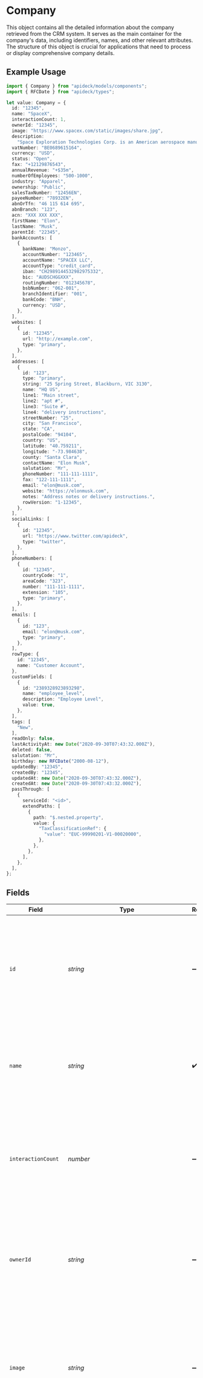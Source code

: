 # Company

This object contains all the detailed information about the company retrieved from the CRM system. It serves as the main container for the company's data, including identifiers, names, and other relevant attributes. The structure of this object is crucial for applications that need to process or display comprehensive company details.

## Example Usage

```typescript
import { Company } from "apideck/models/components";
import { RFCDate } from "apideck/types";

let value: Company = {
  id: "12345",
  name: "SpaceX",
  interactionCount: 1,
  ownerId: "12345",
  image: "https://www.spacex.com/static/images/share.jpg",
  description:
    "Space Exploration Technologies Corp. is an American aerospace manufacturer, space transportation services and communications company headquartered in Hawthorne, California.",
  vatNumber: "BE0689615164",
  currency: "USD",
  status: "Open",
  fax: "+12129876543",
  annualRevenue: "+$35m",
  numberOfEmployees: "500-1000",
  industry: "Apparel",
  ownership: "Public",
  salesTaxNumber: "12456EN",
  payeeNumber: "78932EN",
  abnOrTfn: "46 115 614 695",
  abnBranch: "123",
  acn: "XXX XXX XXX",
  firstName: "Elon",
  lastName: "Musk",
  parentId: "22345",
  bankAccounts: [
    {
      bankName: "Monzo",
      accountNumber: "123465",
      accountName: "SPACEX LLC",
      accountType: "credit_card",
      iban: "CH2989144532982975332",
      bic: "AUDSCHGGXXX",
      routingNumber: "012345678",
      bsbNumber: "062-001",
      branchIdentifier: "001",
      bankCode: "BNH",
      currency: "USD",
    },
  ],
  websites: [
    {
      id: "12345",
      url: "http://example.com",
      type: "primary",
    },
  ],
  addresses: [
    {
      id: "123",
      type: "primary",
      string: "25 Spring Street, Blackburn, VIC 3130",
      name: "HQ US",
      line1: "Main street",
      line2: "apt #",
      line3: "Suite #",
      line4: "delivery instructions",
      streetNumber: "25",
      city: "San Francisco",
      state: "CA",
      postalCode: "94104",
      country: "US",
      latitude: "40.759211",
      longitude: "-73.984638",
      county: "Santa Clara",
      contactName: "Elon Musk",
      salutation: "Mr",
      phoneNumber: "111-111-1111",
      fax: "122-111-1111",
      email: "elon@musk.com",
      website: "https://elonmusk.com",
      notes: "Address notes or delivery instructions.",
      rowVersion: "1-12345",
    },
  ],
  socialLinks: [
    {
      id: "12345",
      url: "https://www.twitter.com/apideck",
      type: "twitter",
    },
  ],
  phoneNumbers: [
    {
      id: "12345",
      countryCode: "1",
      areaCode: "323",
      number: "111-111-1111",
      extension: "105",
      type: "primary",
    },
  ],
  emails: [
    {
      id: "123",
      email: "elon@musk.com",
      type: "primary",
    },
  ],
  rowType: {
    id: "12345",
    name: "Customer Account",
  },
  customFields: [
    {
      id: "2389328923893298",
      name: "employee_level",
      description: "Employee Level",
      value: true,
    },
  ],
  tags: [
    "New",
  ],
  readOnly: false,
  lastActivityAt: new Date("2020-09-30T07:43:32.000Z"),
  deleted: false,
  salutation: "Mr",
  birthday: new RFCDate("2000-08-12"),
  updatedBy: "12345",
  createdBy: "12345",
  updatedAt: new Date("2020-09-30T07:43:32.000Z"),
  createdAt: new Date("2020-09-30T07:43:32.000Z"),
  passThrough: [
    {
      serviceId: "<id>",
      extendPaths: [
        {
          path: "$.nested.property",
          value: {
            "TaxClassificationRef": {
              "value": "EUC-99990201-V1-00020000",
            },
          },
        },
      ],
    },
  ],
};
```

## Fields

| Field                                                                                                                                                                                                                                                                                                                                    | Type                                                                                                                                                                                                                                                                                                                                     | Required                                                                                                                                                                                                                                                                                                                                 | Description                                                                                                                                                                                                                                                                                                                              | Example                                                                                                                                                                                                                                                                                                                                  |
| ---------------------------------------------------------------------------------------------------------------------------------------------------------------------------------------------------------------------------------------------------------------------------------------------------------------------------------------- | ---------------------------------------------------------------------------------------------------------------------------------------------------------------------------------------------------------------------------------------------------------------------------------------------------------------------------------------- | ---------------------------------------------------------------------------------------------------------------------------------------------------------------------------------------------------------------------------------------------------------------------------------------------------------------------------------------- | ---------------------------------------------------------------------------------------------------------------------------------------------------------------------------------------------------------------------------------------------------------------------------------------------------------------------------------------- | ---------------------------------------------------------------------------------------------------------------------------------------------------------------------------------------------------------------------------------------------------------------------------------------------------------------------------------------- |
| `id`                                                                                                                                                                                                                                                                                                                                     | *string*                                                                                                                                                                                                                                                                                                                                 | :heavy_minus_sign:                                                                                                                                                                                                                                                                                                                       | A unique identifier assigned to the company within the CRM system. This string value is used to distinguish the company from others and is essential for referencing the company in subsequent API calls or database operations.                                                                                                         | 12345                                                                                                                                                                                                                                                                                                                                    |
| `name`                                                                                                                                                                                                                                                                                                                                   | *string*                                                                                                                                                                                                                                                                                                                                 | :heavy_check_mark:                                                                                                                                                                                                                                                                                                                       | The official name of the company as recorded in the CRM system. This string is a key attribute used for display purposes and to identify the company in user interfaces and reports.                                                                                                                                                     | SpaceX                                                                                                                                                                                                                                                                                                                                   |
| `interactionCount`                                                                                                                                                                                                                                                                                                                       | *number*                                                                                                                                                                                                                                                                                                                                 | :heavy_minus_sign:                                                                                                                                                                                                                                                                                                                       | The total number of interactions recorded with the company, such as meetings, calls, or emails. This integer value provides insight into the level of engagement and activity between the company and the CRM users.                                                                                                                     | 1                                                                                                                                                                                                                                                                                                                                        |
| `ownerId`                                                                                                                                                                                                                                                                                                                                | *string*                                                                                                                                                                                                                                                                                                                                 | :heavy_minus_sign:                                                                                                                                                                                                                                                                                                                       | The identifier of the user or entity that owns or manages the company record within the CRM system. This string helps in assigning responsibility and tracking who is accountable for the company's data and interactions.                                                                                                               | 12345                                                                                                                                                                                                                                                                                                                                    |
| `image`                                                                                                                                                                                                                                                                                                                                  | *string*                                                                                                                                                                                                                                                                                                                                 | :heavy_minus_sign:                                                                                                                                                                                                                                                                                                                       | The URL of the company's image or logo. This string should be a valid URL pointing to an image file, which can be used to visually represent the company in applications. It is optional and may not be present if the company does not have an associated image.                                                                        | https://www.spacex.com/static/images/share.jpg                                                                                                                                                                                                                                                                                           |
| `description`                                                                                                                                                                                                                                                                                                                            | *string*                                                                                                                                                                                                                                                                                                                                 | :heavy_minus_sign:                                                                                                                                                                                                                                                                                                                       | A textual description providing an overview of the company. This string can include details about the company's mission, services, or any other relevant information that helps in understanding the company's profile. It is optional and may vary in length and detail.                                                                | Space Exploration Technologies Corp. is an American aerospace manufacturer, space transportation services and communications company headquartered in Hawthorne, California.                                                                                                                                                             |
| `vatNumber`                                                                                                                                                                                                                                                                                                                              | *string*                                                                                                                                                                                                                                                                                                                                 | :heavy_minus_sign:                                                                                                                                                                                                                                                                                                                       | The company's VAT (Value Added Tax) number, which is a unique identifier used for tax purposes. This string is typically formatted according to the country's VAT regulations and is essential for financial transactions and compliance. It is optional and may not be present if the company is not VAT registered.                    | BE0689615164                                                                                                                                                                                                                                                                                                                             |
| `currency`                                                                                                                                                                                                                                                                                                                               | [components.Currency](../../models/components/currency.md)                                                                                                                                                                                                                                                                               | :heavy_minus_sign:                                                                                                                                                                                                                                                                                                                       | N/A                                                                                                                                                                                                                                                                                                                                      | USD                                                                                                                                                                                                                                                                                                                                      |
| `status`                                                                                                                                                                                                                                                                                                                                 | *string*                                                                                                                                                                                                                                                                                                                                 | :heavy_minus_sign:                                                                                                                                                                                                                                                                                                                       | The current status of the company within the CRM system. This string indicates whether the company is active, inactive, or in another state, affecting how the company data is processed and displayed. It is optional and provides insight into the company's operational state.                                                        | Open                                                                                                                                                                                                                                                                                                                                     |
| `fax`                                                                                                                                                                                                                                                                                                                                    | *string*                                                                                                                                                                                                                                                                                                                                 | :heavy_minus_sign:                                                                                                                                                                                                                                                                                                                       | The fax number of the company, formatted as a string. This field provides the company's fax contact information, which can be used for sending documents via fax. It is optional and may not be present if the company does not use fax communication.                                                                                   | +12129876543                                                                                                                                                                                                                                                                                                                             |
| `annualRevenue`                                                                                                                                                                                                                                                                                                                          | *string*                                                                                                                                                                                                                                                                                                                                 | :heavy_minus_sign:                                                                                                                                                                                                                                                                                                                       | The annual revenue of the company, represented as a string. This field indicates the total income generated by the company over the past year. It is useful for assessing the company's financial size and market position, though it is optional and may not always be available.                                                       | +$35m                                                                                                                                                                                                                                                                                                                                    |
| `numberOfEmployees`                                                                                                                                                                                                                                                                                                                      | *string*                                                                                                                                                                                                                                                                                                                                 | :heavy_minus_sign:                                                                                                                                                                                                                                                                                                                       | The number of employees working at the company, expressed as a string. This field provides insight into the company's size and operational capacity. It is optional and may not be included if the information is not available.                                                                                                         | 500-1000                                                                                                                                                                                                                                                                                                                                 |
| `industry`                                                                                                                                                                                                                                                                                                                               | *string*                                                                                                                                                                                                                                                                                                                                 | :heavy_minus_sign:                                                                                                                                                                                                                                                                                                                       | The industry in which the company operates, given as a string. This field categorizes the type of business activities the company is involved in, helping to understand its market sector. It is optional and may not be specified for all companies.                                                                                    | Apparel                                                                                                                                                                                                                                                                                                                                  |
| `ownership`                                                                                                                                                                                                                                                                                                                              | *string*                                                                                                                                                                                                                                                                                                                                 | :heavy_minus_sign:                                                                                                                                                                                                                                                                                                                       | The ownership type of the company, described as a string. This field indicates whether the company is privately held, publicly traded, or has another form of ownership. It provides context about the company's governance structure and is optional.                                                                                   | Public                                                                                                                                                                                                                                                                                                                                   |
| `salesTaxNumber`                                                                                                                                                                                                                                                                                                                         | *string*                                                                                                                                                                                                                                                                                                                                 | :heavy_minus_sign:                                                                                                                                                                                                                                                                                                                       | The sales tax number uniquely identifies the company for tax purposes, allowing it to report and remit sales tax to the appropriate authorities. This string is crucial for businesses operating in regions where sales tax is applicable, ensuring compliance with local tax regulations.                                               | 12456EN                                                                                                                                                                                                                                                                                                                                  |
| `payeeNumber`                                                                                                                                                                                                                                                                                                                            | *string*                                                                                                                                                                                                                                                                                                                                 | :heavy_minus_sign:                                                                                                                                                                                                                                                                                                                       | The payee number is a unique identifier for the company as a payee in tax-related transactions. This string is used in financial systems to ensure accurate tax reporting and payment processing, particularly in jurisdictions that require such identifiers.                                                                           | 78932EN                                                                                                                                                                                                                                                                                                                                  |
| `abnOrTfn`                                                                                                                                                                                                                                                                                                                               | *string*                                                                                                                                                                                                                                                                                                                                 | :heavy_minus_sign:                                                                                                                                                                                                                                                                                                                       | This field contains either the Australian Business Number (ABN) or the Tax File Number (TFN), essential for business operations and tax purposes in Australia. The ABN is used for business identification, while the TFN is necessary for individual tax reporting. The format is a string that aligns with Australian tax regulations. | 46 115 614 695                                                                                                                                                                                                                                                                                                                           |
| `abnBranch`                                                                                                                                                                                                                                                                                                                              | *string*                                                                                                                                                                                                                                                                                                                                 | :heavy_minus_sign:                                                                                                                                                                                                                                                                                                                       | The ABN Branch number is used to identify a specific branch of a business for separate GST accounting from its parent entity. This string is important for businesses that manage multiple branches and need to report GST separately for each branch, ensuring accurate tax compliance.                                                 | 123                                                                                                                                                                                                                                                                                                                                      |
| `acn`                                                                                                                                                                                                                                                                                                                                    | *string*                                                                                                                                                                                                                                                                                                                                 | :heavy_minus_sign:                                                                                                                                                                                                                                                                                                                       | The Australian Company Number (ACN) is a nine-digit identifier for companies registered in Australia, formatted as three groups of three digits (e.g., XXX XXX XXX). This string is used for legal and regulatory purposes, ensuring the company is recognized by the Australian Securities and Investments Commission (ASIC).           | XXX XXX XXX                                                                                                                                                                                                                                                                                                                              |
| `firstName`                                                                                                                                                                                                                                                                                                                              | *string*                                                                                                                                                                                                                                                                                                                                 | :heavy_minus_sign:                                                                                                                                                                                                                                                                                                                       | The first name of the person associated with the company. This field may be used to identify key contacts or representatives within the company. It is optional and may not be present for all company records.                                                                                                                          | Elon                                                                                                                                                                                                                                                                                                                                     |
| `lastName`                                                                                                                                                                                                                                                                                                                               | *string*                                                                                                                                                                                                                                                                                                                                 | :heavy_minus_sign:                                                                                                                                                                                                                                                                                                                       | The last name of the person associated with the company. This field complements the first name to provide a full name for contacts or representatives. It is optional and may not be present for all company records.                                                                                                                    | Musk                                                                                                                                                                                                                                                                                                                                     |
| `parentId`                                                                                                                                                                                                                                                                                                                               | *string*                                                                                                                                                                                                                                                                                                                                 | :heavy_minus_sign:                                                                                                                                                                                                                                                                                                                       | The unique identifier of the parent company, if applicable. This field helps in understanding the hierarchical structure of companies within the CRM. It is optional and may not be present if the company does not have a parent entity.                                                                                                | 22345                                                                                                                                                                                                                                                                                                                                    |
| `bankAccounts`                                                                                                                                                                                                                                                                                                                           | [components.CompanyBankAccounts](../../models/components/companybankaccounts.md)[]                                                                                                                                                                                                                                                       | :heavy_minus_sign:                                                                                                                                                                                                                                                                                                                       | A list of bank accounts associated with the company. Each entry in the array represents a separate bank account, providing details such as bank name and account number. This field is optional and may not be present for all companies.                                                                                                |                                                                                                                                                                                                                                                                                                                                          |
| `websites`                                                                                                                                                                                                                                                                                                                               | [components.CompanyWebsites](../../models/components/companywebsites.md)[]                                                                                                                                                                                                                                                               | :heavy_minus_sign:                                                                                                                                                                                                                                                                                                                       | An array containing details of the company's websites. Each entry in the array represents a website associated with the company, including its unique identifier, URL, and type. This property helps in understanding the online presence of the company.                                                                                |                                                                                                                                                                                                                                                                                                                                          |
| `addresses`                                                                                                                                                                                                                                                                                                                              | [components.CompanyAddresses](../../models/components/companyaddresses.md)[]                                                                                                                                                                                                                                                             | :heavy_minus_sign:                                                                                                                                                                                                                                                                                                                       | An array of addresses associated with the company. Each entry provides detailed information about a specific location related to the company, such as headquarters or branch offices. This is useful for understanding the geographical footprint of the company.                                                                        |                                                                                                                                                                                                                                                                                                                                          |
| `socialLinks`                                                                                                                                                                                                                                                                                                                            | [components.CompanySocialLinks](../../models/components/companysociallinks.md)[]                                                                                                                                                                                                                                                         | :heavy_minus_sign:                                                                                                                                                                                                                                                                                                                       | An array of social media links associated with the company. Each entry in the array represents a different social media platform where the company maintains a presence. This allows users to easily access and interact with the company through various social networks.                                                               |                                                                                                                                                                                                                                                                                                                                          |
| `phoneNumbers`                                                                                                                                                                                                                                                                                                                           | [components.CompanyPhoneNumbers](../../models/components/companyphonenumbers.md)[]                                                                                                                                                                                                                                                       | :heavy_minus_sign:                                                                                                                                                                                                                                                                                                                       | An array containing the company's phone numbers. Each entry in the array represents a distinct phone number record, which may include details such as type and usage context within the company.                                                                                                                                         |                                                                                                                                                                                                                                                                                                                                          |
| `emails`                                                                                                                                                                                                                                                                                                                                 | [components.CompanyEmails](../../models/components/companyemails.md)[]                                                                                                                                                                                                                                                                   | :heavy_minus_sign:                                                                                                                                                                                                                                                                                                                       | An array containing the email addresses associated with the company. Each entry in the array is an object that includes details such as the email address itself, its unique identifier, and the type of email. This structure allows applications to handle multiple email contacts for a company efficiently.                          |                                                                                                                                                                                                                                                                                                                                          |
| `rowType`                                                                                                                                                                                                                                                                                                                                | [components.CompanyCompanyRowType](../../models/components/companycompanyrowtype.md)                                                                                                                                                                                                                                                     | :heavy_minus_sign:                                                                                                                                                                                                                                                                                                                       | An object that defines the type of data row returned in the response. This property provides metadata about the structure or category of the data, aiding in the interpretation and processing of the company's information.                                                                                                             |                                                                                                                                                                                                                                                                                                                                          |
| `customFields`                                                                                                                                                                                                                                                                                                                           | [components.CompanyCustomFields](../../models/components/companycustomfields.md)[]                                                                                                                                                                                                                                                       | :heavy_minus_sign:                                                                                                                                                                                                                                                                                                                       | An array containing custom fields associated with the company. Each entry in the array represents a custom field, allowing for additional, user-defined data to be stored and retrieved alongside standard company information.                                                                                                          |                                                                                                                                                                                                                                                                                                                                          |
| `tags`                                                                                                                                                                                                                                                                                                                                   | *string*[]                                                                                                                                                                                                                                                                                                                               | :heavy_minus_sign:                                                                                                                                                                                                                                                                                                                       | An array of tags associated with the company. Each tag is a string that categorizes or labels the company for easier identification and filtering within the CRM system. Tags help in organizing and managing company records efficiently.                                                                                               | [<br/>"New"<br/>]                                                                                                                                                                                                                                                                                                                        |
| `readOnly`                                                                                                                                                                                                                                                                                                                               | *boolean*                                                                                                                                                                                                                                                                                                                                | :heavy_minus_sign:                                                                                                                                                                                                                                                                                                                       | Indicates whether the company record is read-only. A value of 'true' means the record cannot be modified, ensuring data integrity and preventing unauthorized changes. This is crucial for maintaining consistent and accurate company information.                                                                                      | false                                                                                                                                                                                                                                                                                                                                    |
| `lastActivityAt`                                                                                                                                                                                                                                                                                                                         | [Date](https://developer.mozilla.org/en-US/docs/Web/JavaScript/Reference/Global_Objects/Date)                                                                                                                                                                                                                                            | :heavy_minus_sign:                                                                                                                                                                                                                                                                                                                       | The 'last_activity_at' field records the date and time of the most recent interaction or activity related to the company. This timestamp helps track engagement and is formatted as an ISO 8601 string, such as '2023-10-15T13:45:30Z'. It is useful for understanding the recency of company interactions within the CRM system.        | 2020-09-30T07:43:32.000Z                                                                                                                                                                                                                                                                                                                 |
| `deleted`                                                                                                                                                                                                                                                                                                                                | *boolean*                                                                                                                                                                                                                                                                                                                                | :heavy_minus_sign:                                                                                                                                                                                                                                                                                                                       | The 'deleted' field indicates whether the company record has been marked as deleted in the CRM system. A value of 'true' means the company is considered deleted and may not be actively used in operations, while 'false' indicates it is still active. This helps manage the lifecycle of company records.                             | false                                                                                                                                                                                                                                                                                                                                    |
| `salutation`                                                                                                                                                                                                                                                                                                                             | *string*                                                                                                                                                                                                                                                                                                                                 | :heavy_minus_sign:                                                                                                                                                                                                                                                                                                                       | The 'salutation' field provides a formal greeting or title for a contact person associated with the company, such as 'Mr', 'Mrs', or 'Dr'. This string is used to address individuals respectfully in communications and is optional depending on the company's data requirements.                                                       | Mr                                                                                                                                                                                                                                                                                                                                       |
| `birthday`                                                                                                                                                                                                                                                                                                                               | [RFCDate](../../types/rfcdate.md)                                                                                                                                                                                                                                                                                                        | :heavy_minus_sign:                                                                                                                                                                                                                                                                                                                       | The 'birthday' field captures the date of birth of a contact person linked to the company. This information is formatted as a date string (e.g., 'YYYY-MM-DD') and can be used for personalizing interactions or for demographic analysis within the CRM.                                                                                | 2000-08-12                                                                                                                                                                                                                                                                                                                               |
| `customMappings`                                                                                                                                                                                                                                                                                                                         | [components.CustomMappings](../../models/components/custommappings.md)                                                                                                                                                                                                                                                                   | :heavy_minus_sign:                                                                                                                                                                                                                                                                                                                       | The 'custom_mappings' field contains any additional, user-defined mappings that have been configured for the company resource. This object holds key-value pairs that extend the standard data model, allowing for customization and integration with other systems or processes.                                                        |                                                                                                                                                                                                                                                                                                                                          |
| `updatedBy`                                                                                                                                                                                                                                                                                                                              | *string*                                                                                                                                                                                                                                                                                                                                 | :heavy_minus_sign:                                                                                                                                                                                                                                                                                                                       | The unique identifier of the user who last updated the company record. This field helps track changes and identify the responsible user. It is typically a string representing a user ID.                                                                                                                                                | 12345                                                                                                                                                                                                                                                                                                                                    |
| `createdBy`                                                                                                                                                                                                                                                                                                                              | *string*                                                                                                                                                                                                                                                                                                                                 | :heavy_minus_sign:                                                                                                                                                                                                                                                                                                                       | The unique identifier of the user who initially created the company record. This information is useful for auditing and tracking the origin of the data entry. It is usually a string representing a user ID.                                                                                                                            | 12345                                                                                                                                                                                                                                                                                                                                    |
| `updatedAt`                                                                                                                                                                                                                                                                                                                              | [Date](https://developer.mozilla.org/en-US/docs/Web/JavaScript/Reference/Global_Objects/Date)                                                                                                                                                                                                                                            | :heavy_minus_sign:                                                                                                                                                                                                                                                                                                                       | The timestamp indicating when the company record was last updated. This field is crucial for understanding the recency of the data and is formatted as an ISO 8601 date string.                                                                                                                                                          | 2020-09-30T07:43:32.000Z                                                                                                                                                                                                                                                                                                                 |
| `createdAt`                                                                                                                                                                                                                                                                                                                              | [Date](https://developer.mozilla.org/en-US/docs/Web/JavaScript/Reference/Global_Objects/Date)                                                                                                                                                                                                                                            | :heavy_minus_sign:                                                                                                                                                                                                                                                                                                                       | The timestamp indicating when the company record was originally created. This helps in tracking the age of the record and is formatted as an ISO 8601 date string.                                                                                                                                                                       | 2020-09-30T07:43:32.000Z                                                                                                                                                                                                                                                                                                                 |
| `passThrough`                                                                                                                                                                                                                                                                                                                            | [components.CompanyPassThrough](../../models/components/companypassthrough.md)[]                                                                                                                                                                                                                                                         | :heavy_minus_sign:                                                                                                                                                                                                                                                                                                                       | An array that allows the inclusion of service-specific custom data or structured modifications in the request body. This is particularly useful for extending functionality or integrating with other services.                                                                                                                          |                                                                                                                                                                                                                                                                                                                                          |
